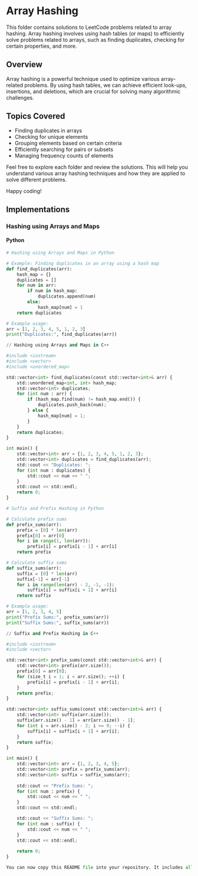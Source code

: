 # Array Hashing

This folder contains solutions to LeetCode problems related to array hashing. Array hashing involves using hash tables (or maps) to efficiently solve problems related to arrays, such as finding duplicates, checking for certain properties, and more.

## Overview

Array hashing is a powerful technique used to optimize various array-related problems. By using hash tables, we can achieve efficient look-ups, insertions, and deletions, which are crucial for solving many algorithmic challenges.

## Topics Covered

- Finding duplicates in arrays
- Checking for unique elements
- Grouping elements based on certain criteria
- Efficiently searching for pairs or subsets
- Managing frequency counts of elements

Feel free to explore each folder and review the solutions. This will help you understand various array hashing techniques and how they are applied to solve different problems.

Happy coding!

## Implementations

### Hashing using Arrays and Maps

#### Python

```python
# Hashing using Arrays and Maps in Python

# Example: Finding duplicates in an array using a hash map
def find_duplicates(arr):
    hash_map = {}
    duplicates = []
    for num in arr:
        if num in hash_map:
            duplicates.append(num)
        else:
            hash_map[num] = 1
    return duplicates

# Example usage:
arr = [1, 2, 3, 4, 5, 1, 2, 3]
print("Duplicates:", find_duplicates(arr))

// Hashing using Arrays and Maps in C++

#include <iostream>
#include <vector>
#include <unordered_map>

std::vector<int> find_duplicates(const std::vector<int>& arr) {
    std::unordered_map<int, int> hash_map;
    std::vector<int> duplicates;
    for (int num : arr) {
        if (hash_map.find(num) != hash_map.end()) {
            duplicates.push_back(num);
        } else {
            hash_map[num] = 1;
        }
    }
    return duplicates;
}

int main() {
    std::vector<int> arr = {1, 2, 3, 4, 5, 1, 2, 3};
    std::vector<int> duplicates = find_duplicates(arr);
    std::cout << "Duplicates: ";
    for (int num : duplicates) {
        std::cout << num << " ";
    }
    std::cout << std::endl;
    return 0;
}

# Suffix and Prefix Hashing in Python

# Calculate prefix sums
def prefix_sums(arr):
    prefix = [0] * len(arr)
    prefix[0] = arr[0]
    for i in range(1, len(arr)):
        prefix[i] = prefix[i - 1] + arr[i]
    return prefix

# Calculate suffix sums
def suffix_sums(arr):
    suffix = [0] * len(arr)
    suffix[-1] = arr[-1]
    for i in range(len(arr) - 2, -1, -1):
        suffix[i] = suffix[i + 1] + arr[i]
    return suffix

# Example usage:
arr = [1, 2, 3, 4, 5]
print("Prefix Sums:", prefix_sums(arr))
print("Suffix Sums:", suffix_sums(arr))

// Suffix and Prefix Hashing in C++

#include <iostream>
#include <vector>

std::vector<int> prefix_sums(const std::vector<int>& arr) {
    std::vector<int> prefix(arr.size());
    prefix[0] = arr[0];
    for (size_t i = 1; i < arr.size(); ++i) {
        prefix[i] = prefix[i - 1] + arr[i];
    }
    return prefix;
}

std::vector<int> suffix_sums(const std::vector<int>& arr) {
    std::vector<int> suffix(arr.size());
    suffix[arr.size() - 1] = arr[arr.size() - 1];
    for (int i = arr.size() - 2; i >= 0; --i) {
        suffix[i] = suffix[i + 1] + arr[i];
    }
    return suffix;
}

int main() {
    std::vector<int> arr = {1, 2, 3, 4, 5};
    std::vector<int> prefix = prefix_sums(arr);
    std::vector<int> suffix = suffix_sums(arr);
    
    std::cout << "Prefix Sums: ";
    for (int num : prefix) {
        std::cout << num << " ";
    }
    std::cout << std::endl;

    std::cout << "Suffix Sums: ";
    for (int num : suffix) {
        std::cout << num << " ";
    }
    std::cout << std::endl;
    
    return 0;
}

You can now copy this README file into your repository. It includes all the provided code implementations for hashing using arrays and maps, as well as suffix and prefix hashing in both Python and C++.
